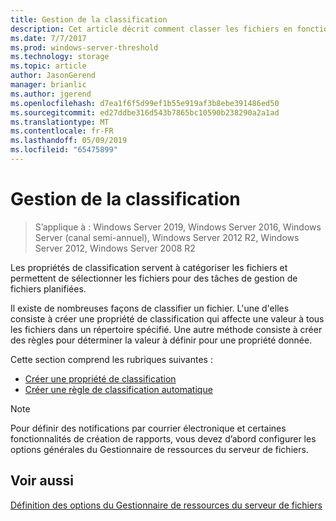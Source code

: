 ```yaml
---
title: Gestion de la classification
description: Cet article décrit comment classer les fichiers en fonction de propriétés de classification
ms.date: 7/7/2017
ms.prod: windows-server-threshold
ms.technology: storage
ms.topic: article
author: JasonGerend
manager: brianlic
ms.author: jgerend
ms.openlocfilehash: d7ea1f6f5d99ef1b55e919af3b8ebe391486ed50
ms.sourcegitcommit: ed27ddbe316d543b7865bc10590b238290a2a1ad
ms.translationtype: MT
ms.contentlocale: fr-FR
ms.lasthandoff: 05/09/2019
ms.locfileid: "65475899"
---
```

# <a name="classification-management"></a>Gestion de la classification

> S’applique à : Windows Server 2019, Windows Server 2016, Windows Server (canal semi-annuel), Windows Server 2012 R2, Windows Server 2012, Windows Server 2008 R2

Les propriétés de classification servent à catégoriser les fichiers et permettent de sélectionner les fichiers pour des tâches de gestion de fichiers planifiées.

Il existe de nombreuses façons de classifier un fichier. L'une d'elles consiste à créer une propriété de classification qui affecte une valeur à tous les fichiers dans un répertoire spécifié. Une autre méthode consiste à créer des règles pour déterminer la valeur à définir pour une propriété donnée.

Cette section comprend les rubriques suivantes :

-   [Créer une propriété de classification](create-classification-property.md)
-   [Créer une règle de classification automatique](create-automatic-classification-rule.md)


> [!Note]
> Pour définir des notifications par courrier électronique et certaines fonctionnalités de création de rapports, vous devez d’abord configurer les options générales du Gestionnaire de ressources du serveur de fichiers.


## <a name="see-also"></a>Voir aussi

[Définition des options du Gestionnaire de ressources du serveur de fichiers](setting-file-server-resource-manager-options.md)
